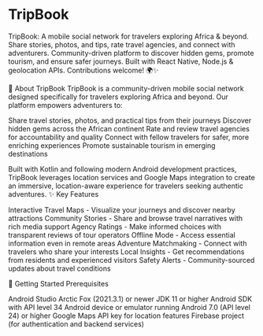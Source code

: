 # TripBook
TripBook: A mobile social network for travelers exploring Africa &amp; beyond. Share stories, photos, and tips, rate travel agencies, and connect with adventurers. Community-driven platform to discover hidden gems, promote tourism, and ensure safer journeys. Built with React Native, Node.js &amp; geolocation APIs. Contributions welcome! 🌍✨


🌟 About TripBook
TripBook is a community-driven mobile social network designed specifically for travelers exploring Africa and beyond. Our platform empowers adventurers to:

Share travel stories, photos, and practical tips from their journeys
Discover hidden gems across the African continent
Rate and review travel agencies for accountability and quality
Connect with fellow travelers for safer, more enriching experiences
Promote sustainable tourism in emerging destinations

Built with Kotlin and following modern Android development practices, TripBook leverages location services and Google Maps integration to create an immersive, location-aware experience for travelers seeking authentic adventures.
✨ Key Features

Interactive Travel Maps - Visualize your journeys and discover nearby attractions
Community Stories - Share and browse travel narratives with rich media support
Agency Ratings - Make informed choices with transparent reviews of tour operators
Offline Mode - Access essential information even in remote areas
Adventure Matchmaking - Connect with travelers who share your interests
Local Insights - Get recommendations from residents and experienced visitors
Safety Alerts - Community-sourced updates about travel conditions

🚀 Getting Started
Prerequisites

Android Studio Arctic Fox (2021.3.1) or newer
JDK 11 or higher
Android SDK with API level 34
Android device or emulator running Android 7.0 (API level 24) or higher
Google Maps API key for location features
Firebase project (for authentication and backend services)